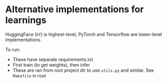 # Alternative implementations for learnings

HuggingFace (`hf`) is highest-level, PyTorch and Tensorflow are lower-level
implementations.

To run:

- These have separate requirements.txt
- First train (to get weights), then infer
- These are ran from root project dir to use `utils.py` and similar. See
  `Makefile` in root
